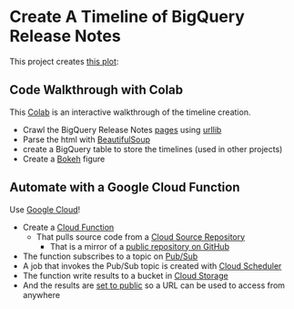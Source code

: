 # Create A Timeline of BigQuery Release Notes

This project creates [this plot](https://storage.googleapis.com/statmike-internal-site/bq-timeline/bqplot.html): 

## Code Walkthrough with Colab

This [Colab](https://gist.github.com/statmike/e87ba9b4c3e810970af7c87bf2d17662) is an interactive walkthrough of the timeline creation.
- Crawl the BigQuery Release Notes [pages](https://cloud.google.com/bigquery/docs/release-notes) using [urllib](https://docs.python.org/3/library/urllib.html)
- Parse the html with [BeautifulSoup](https://www.crummy.com/software/BeautifulSoup/)
- create a BigQuery table to store the timelines (used in other projects)
- Create a [Bokeh](https://docs.bokeh.org/en/latest/index.html) figure

## Automate with a Google Cloud Function

Use [Google Cloud](https://cloud.google.com/)! 
- Create a [Cloud Function](https://cloud.google.com/functions)
    - That pulls source code from a [Cloud Source Repository](https://cloud.google.com/source-repositories)
        - That is a mirror of a [public repository on GitHub](https://github.com/statmike/bq-release-timeline)
- The function subscribes to a topic on [Pub/Sub](https://cloud.google.com/pubsub)
- A job that invokes the Pub/Sub topic is created with [Cloud Scheduler](https://cloud.google.com/scheduler)
- The function write results to a bucket in [Cloud Storage](https://cloud.google.com/storage)
- And the results are [set to public](https://cloud.google.com/storage/docs/access-control/making-data-public) so a URL can be used to access from anywhere
